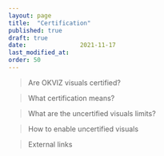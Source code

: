 ```yaml
---
layout: page
title:  "Certification"
published: true
draft: true
date:               2021-11-17
last_modified_at:
order: 50
---
```

> Are OKVIZ visuals certified?

> What certification means?

> What are the uncertified visuals limits?

> How to enable uncertified visuals

> External links